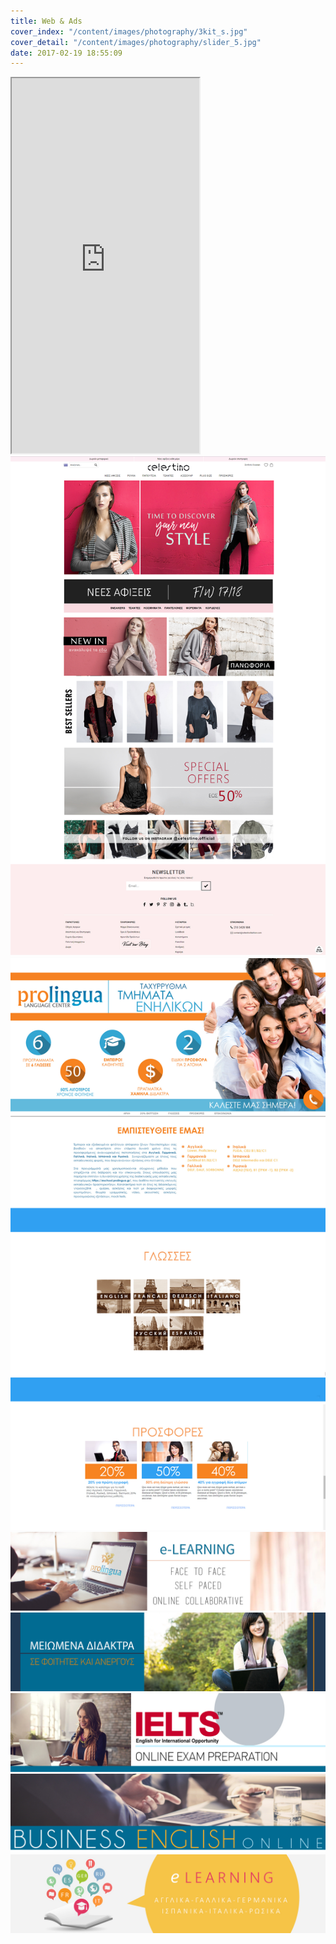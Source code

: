 ```yaml
---
title: Web & Ads
cover_index: "/content/images/photography/3kit_s.jpg"
cover_detail: "/content/images/photography/slider_5.jpg"
date: 2017-02-19 18:55:09
---
```



<iframe height="600px" width="300px" scrolling="no" src="https://anakatir.github.io/content/prolingua/"></iframe>

<br>

<img class="post" src="/content/images/photography/Celestino_anding_page_mockup.jpg">

<img class="post" src="/content/images/photography/Prolingua_landing_Page_mockup.jpg">

<img class="post" src="/content/images/photography/slider_1.jpg">

<img class="post" src="/content/images/photography/slider_2.jpg">

<img class="post" src="/content/images/photography/SLIDER_3.jpg">

<img class="post" src="/content/images/photography/slider_4.jpg">

<img class="post" src="/content/images/photography/slider_5.jpg">


